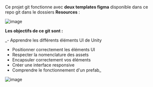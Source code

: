 Ce projet git fonctionne avec **deux templates figma** disponible dans ce repo git dans le dossiers **Resources** : 

![image](https://github.com/JulienNoe0619/UI_FORMATION/assets/137102417/785e0bb2-7c28-4c63-a6ce-8809a9d8d8b8)

**Les objectifs de ce git sont :**

_- Apprendre les différents éléments UI de Unity
- Positionner correctement les éléments UI
- Respecter la nomenclature des assets
- Encapsuler correctement vos éléments
- Créer une interface responsive
- Comprendre le fonctionnement d'un prefab_

![image](https://github.com/JulienNoe0619/UI_FORMATION/assets/137102417/92a4246b-28c9-45dd-9556-51a5058a045b)


